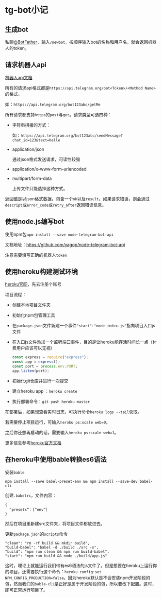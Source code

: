 

# tg-bot小记

## 生成bot

私聊[@BotFather](https://t.me/BotFather)，输入`/newbot`，按顺序输入bot的名称和用户名，就会返回机器人的token。



## 请求机器人api

[机器人api文档](https://core.telegram.org/bots/api)

所有的请求api格式都是`https://api.telegram.org/bot<Token>/<Method Name>`的格式。

如：`https://api.telegram.org/bot123abc/getMe`

所有请求都支持`https`的`post`与`get`。请求类型可选四种：

- 字符串拼接的方式：

  如：`https://api.telegram.org/bot123abc/sendMessage?chat_id=123&text=hello`

- application/json

  通过json格式发送请求，可读性较强

- application/x-www-form-urlencoded

- multipart/form-data

  上传文件只能选择这种方式。

返回值是以json格式数据，包含一个`ok`以及`result`，如果请求错误，则会通过`descript`或`error_code`或`retry_after`返回错误信息。



## 使用node.js编写bot

使用npm包`npm install --save node-telegram-bot-api`

文档地址：https://github.com/yagop/node-telegram-bot-api

注意需要填写正确的机器人`token`



## 使用heroku构建测试环境

[heroku官网](https://www.heroku.com/)，先去注册个账号

项目流程：

- 创建本地项目文件夹

- 初始化npm包管理工具

- 在`package.json`文件新建一个事件`"start":"node index.js"`指向项目入口js文件

- 在入口js文件添加一个监听端口事件，目的是让heroku能存活时间长一点（付费用户应该可以无视）

  ```js
  const express = require("express");
  const app = express();
  const port = process.env.PORT;
  app.listen(port);
  ```

- 初始化git仓库并进行一次提交

- 建立heroku app ：`heroku create`

- 执行部署命令：`git push heroku master`

在部署后，如果想查看实时日志，可执行命令`heroku logs --tail`获取。

若需要停止项目运行，可输入`heroku ps:scale web=0`。

之后你还想再启动的话，需要输入`heroku ps:scale web=1`。

更多信息参考[heroku官方文档](https://devcenter.heroku.com/articles/getting-started-with-nodejs)



## 在heroku中使用bable转换es6语法

安装`bable`

```shell
npm install --save babel-preset-env && npm install --save-dev babel-cli
```

创建`.babelrc`，文件内容：

```
{ 
  “presets”：[“env”] 
}
```

然后在项目里新建src文件夹，将项目文件都放进去。

更新`package.json`的`scripts`命令

```
"clean": "rm -rf build && mkdir build",
"build-babel": "babel -d ./build ./src -s",
"build": "npm run clean && npm run build-babel",
"start": "npm run build && node ./build/app.js"
```

这时，理论上就能运行我们带有es6语法的js文件了。但是想要在heroku上运行你的项目，还需要执行这个命令：`heroku config:set NPM_CONFIG_PRODUCTION=false`。因为heroku默认是不会安装npm开发阶段的包，然而我们的`bable-cli`是正好是属于开发阶段的包，所以要改下配置。这时，即可正常运行项目了。